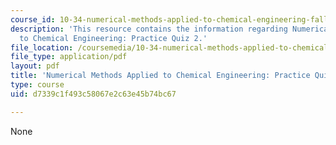 ```yaml
---
course_id: 10-34-numerical-methods-applied-to-chemical-engineering-fall-2015
description: 'This resource contains the information regarding Numerical Methods Applied
  to Chemical Engineering: Practice Quiz 2.'
file_location: /coursemedia/10-34-numerical-methods-applied-to-chemical-engineering-fall-2015/d7339c1f493c58067e2c63e45b74bc67_MIT10_34F15_Quiz2.pdf
file_type: application/pdf
layout: pdf
title: 'Numerical Methods Applied to Chemical Engineering: Practice Quiz 2'
type: course
uid: d7339c1f493c58067e2c63e45b74bc67

---
```

None